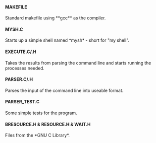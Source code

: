 <h4>MAKEFILE</h4>
Standard makefile using **gcc** as the compiler.
<h4>MYSH.C</h4>
Starts up a simple shell named *mysh* - short for "my shell".
<h4>EXECUTE.C/.H</h4>
Takes the results from parsing the command line and starts running the processes needed.
<h4>PARSER.C/.H</h4>
Parses the input of the command line into useable format.
<h4>PARSER_TEST.C</h4>
Some simple tests for the program.
<h4>BRESOURCE.H & RESOURCE.H & WAIT.H</h4>
Files from the *GNU C Library*.
